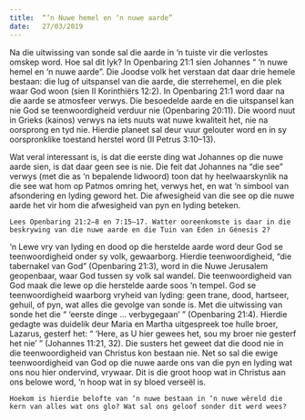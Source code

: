 ```yaml
---
title:  “’n Nuwe hemel en ‘n nuwe aarde”
date:   27/03/2019
---
```


Na die uitwissing van sonde sal die aarde in ‘n tuiste vir die verlostes omskep word. Hoe sal dit lyk? In Openbaring 21:1 sien Johannes “ ‘n nuwe hemel en ‘n nuwe aarde”. Die Joodse volk het verstaan dat daar drie hemele bestaan: die lug of uitspansel van die aarde, die sterrehemel, en die plek waar God woon (sien II Korinthiërs 12:2). In Openbaring 21:1 word daar na die aarde se atmosfeer verwys. Die besoedelde aarde en die uitspansel kan nie God se teenwoordigheid verduur nie (Openbaring 20:11). Die woord nuut in Grieks (kainos) verwys na iets nuuts wat nuwe kwaliteit het, nie na oorsprong en tyd nie. Hierdie planeet sal deur vuur gelouter word en in sy oorspronklike toestand herstel word (II Petrus 3:10–13). 

Wat veral interessant is, is dat die eerste ding wat Johannes op die nuwe aarde sien, is dat daar geen see is nie. Die feit dat Johannes na “die see” verwys (met die as ‘n bepalende lidwoord) toon dat hy heelwaarskynlik na die see wat hom op Patmos omring het, verwys het, en wat ‘n simbool van afsondering en lyding geword het. Die afwesigheid van die see op die nuwe aarde het vir hom die afwesigheid van pyn en lyding beteken. 

`Lees Openbaring 21:2–8 en 7:15–17. Watter ooreenkomste is daar in die beskrywing van die nuwe aarde en die Tuin van Eden in Génesis 2?` 

‘n Lewe vry van lyding en dood op die herstelde aarde word deur God se teenwoordigheid onder sy volk, gewaarborg. Hierdie teenwoordigheid, “die tabernakel van God” (Openbaring 21:3), word in die Nuwe Jerusalem geopenbaar, waar God tussen sy volk sal wandel. Die teenwoordigheid van God maak die lewe op die herstelde aarde soos ‘n tempel. God se teenwoordigheid waarborg vryheid van lyding: geen trane, dood, hartseer, gehuil, of pyn, wat alles die gevolge van sonde is. Met die uitwissing van sonde het die “ ‘eerste dinge ... verbygegaan’ ” (Openbaring 21:4). Hierdie gedagte was duidelik deur Maria en Martha uitgespreek toe hulle broer, Lazarus, gesterf het: “ ‘Here, as U hier gewees het, sou my broer nie gesterf het nie’ ” (Johannes 11:21, 32). Die susters het geweet dat die dood nie in die teenwoordigheid van Christus kon bestaan nie. Net so sal die ewige teenwoordigheid van God op die nuwe aarde ons van die pyn en lyding wat ons nou hier ondervind, vrywaar. Dit is die groot hoop wat in Christus aan ons belowe word, ‘n hoop wat in sy bloed verseël is. 

`Hoekom is hierdie belofte van ‘n nuwe bestaan in ‘n nuwe wêreld die kern van alles wat ons glo? Wat sal ons geloof sonder dit werd wees?`